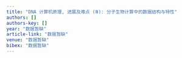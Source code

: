 ```yaml
---
title: "DNA 计算机原理, 进展及难点 (Ⅲ): 分子生物计算中的数据结构与特性"
authors: []
authors-key: []
year: "数据暂缺"
article-link: "数据暂缺"
venue: "数据暂缺"
bibex: "数据暂缺"
---
```

